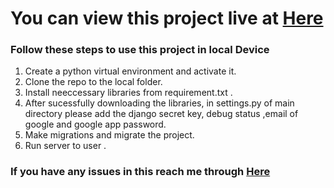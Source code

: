 <h1> You can view this project live at <span><a href="https://himalayakart.onrender.com/">Here</a></span> </h1>

<h3>Follow these steps to use this project in local Device</h3>

1) Create a python virtual environment and activate it.
2) Clone the repo to the local folder.
3) Install neeccessary libraries from requirement.txt .
4) After sucessfully downloading the libraries, in settings.py of main directory please add the django secret key, debug status ,email of google and google app password.
5) Make migrations and migrate the project.
6) Run server to user .

<h3>If you have any issues in this reach me through <span><a href="https://samyamsapkota.com.np">Here</span></h3>
